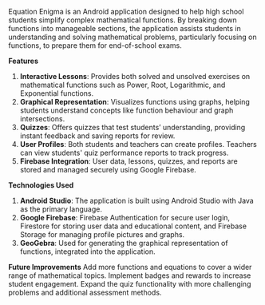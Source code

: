 Equation Enigma is an Android application designed to help high school students simplify complex mathematical functions. By breaking down functions into manageable sections, the application assists students in understanding and solving mathematical problems, particularly focusing on functions, to prepare them for end-of-school exams.

**Features**
1) **Interactive Lessons**: Provides both solved and unsolved exercises on mathematical functions such as Power, Root, Logarithmic, and Exponential functions.
2) **Graphical Representation**: Visualizes functions using graphs, helping students understand concepts like function behaviour and graph intersections.
3) **Quizzes**: Offers quizzes that test students’ understanding, providing instant feedback and saving reports for review.
4) **User Profiles**: Both students and teachers can create profiles. Teachers can view students' quiz performance reports to track progress.
5) **Firebase Integration**: User data, lessons, quizzes, and reports are stored and managed securely using Google Firebase.

**Technologies Used**
1) **Android Studio**: The application is built using Android Studio with Java as the primary language.
2) **Google Firebase**: Firebase Authentication for secure user login, Firestore for storing user data and educational content, and Firebase Storage for managing profile pictures and graphs.
3) **GeoGebra**: Used for generating the graphical representation of functions, integrated into the application.

**Future Improvements**
Add more functions and equations to cover a wider range of mathematical topics.
Implement badges and rewards to increase student engagement.
Expand the quiz functionality with more challenging problems and additional assessment methods.
